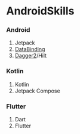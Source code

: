 # AndroidSkills
### Android 
1. Jetpack
2. [DataBinding](https://github.com/songlin0859/DataBindingDemo/tree/master)
3. [Dagger2](https://github.com/songlin0859/DaggerDemo/tree/master)/Hilt

### Kotlin
1. Kotlin
2. Jetpack Compose

### Flutter
1. Dart
2. Flutter
